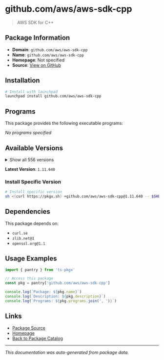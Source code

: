 # github.com/aws/aws-sdk-cpp

> AWS SDK for C++

## Package Information

- **Domain**: `github.com/aws/aws-sdk-cpp`
- **Name**: `github.com/aws/aws-sdk-cpp`
- **Homepage**: Not specified
- **Source**: [View on GitHub](https://github.com/pkgxdev/pantry/tree/main/projects/github.com/aws/aws-sdk-cpp/package.yml)

## Installation

```bash
# Install with launchpad
launchpad install github.com/aws/aws-sdk-cpp
```

## Programs

This package provides the following executable programs:

*No programs specified*

## Available Versions

<details>
<summary>Show all 556 versions</summary>

- `1.11.640`, `1.11.639`, `1.11.638`, `1.11.637`, `1.11.636`
- `1.11.635`, `1.11.634`, `1.11.633`, `1.11.632`, `1.11.631`
- `1.11.630`, `1.11.629`, `1.11.628`, `1.11.627`, `1.11.626`
- `1.11.625`, `1.11.624`, `1.11.623`, `1.11.622`, `1.11.621`
- `1.11.620`, `1.11.619`, `1.11.618`, `1.11.617`, `1.11.616`
- `1.11.615`, `1.11.614`, `1.11.613`, `1.11.612`, `1.11.611`
- `1.11.610`, `1.11.609`, `1.11.608`, `1.11.607`, `1.11.606`
- `1.11.605`, `1.11.604`, `1.11.603`, `1.11.602`, `1.11.601`
- `1.11.600`, `1.11.599`, `1.11.598`, `1.11.597`, `1.11.596`
- `1.11.595`, `1.11.594`, `1.11.593`, `1.11.592`, `1.11.591`
- `1.11.590`, `1.11.589`, `1.11.588`, `1.11.587`, `1.11.586`
- `1.11.585`, `1.11.584`, `1.11.583`, `1.11.582`, `1.11.581`
- `1.11.580`, `1.11.579`, `1.11.578`, `1.11.577`, `1.11.576`
- `1.11.575`, `1.11.574`, `1.11.573`, `1.11.572`, `1.11.571`
- `1.11.570`, `1.11.569`, `1.11.568`, `1.11.567`, `1.11.566`
- `1.11.565`, `1.11.564`, `1.11.563`, `1.11.562`, `1.11.561`
- `1.11.560`, `1.11.559`, `1.11.558`, `1.11.557`, `1.11.556`
- `1.11.555`, `1.11.554`, `1.11.553`, `1.11.552`, `1.11.551`
- `1.11.550`, `1.11.549`, `1.11.548`, `1.11.547`, `1.11.546`
- `1.11.545`, `1.11.544`, `1.11.543`, `1.11.542`, `1.11.541`
- `1.11.540`, `1.11.539`, `1.11.538`, `1.11.537`, `1.11.536`
- `1.11.535`, `1.11.534`, `1.11.533`, `1.11.532`, `1.11.531`
- `1.11.530`, `1.11.529`, `1.11.528`, `1.11.527`, `1.11.526`
- `1.11.525`, `1.11.524`, `1.11.523`, `1.11.522`, `1.11.521`
- `1.11.520`, `1.11.519`, `1.11.518`, `1.11.517`, `1.11.516`
- `1.11.515`, `1.11.514`, `1.11.513`, `1.11.512`, `1.11.511`
- `1.11.510`, `1.11.509`, `1.11.508`, `1.11.507`, `1.11.506`
- `1.11.505`, `1.11.504`, `1.11.503`, `1.11.502`, `1.11.501`
- `1.11.500`, `1.11.499`, `1.11.498`, `1.11.497`, `1.11.496`
- `1.11.495`, `1.11.494`, `1.11.493`, `1.11.492`, `1.11.491`
- `1.11.490`, `1.11.489`, `1.11.488`, `1.11.487`, `1.11.486`
- `1.11.485`, `1.11.484`, `1.11.483`, `1.11.482`, `1.11.481`
- `1.11.480`, `1.11.479`, `1.11.478`, `1.11.477`, `1.11.476`
- `1.11.475`, `1.11.474`, `1.11.473`, `1.11.472`, `1.11.471`
- `1.11.470`, `1.11.469`, `1.11.468`, `1.11.467`, `1.11.466`
- `1.11.465`, `1.11.464`, `1.11.463`, `1.11.462`, `1.11.461`
- `1.11.460`, `1.11.459`, `1.11.458`, `1.11.457`, `1.11.456`
- `1.11.455`, `1.11.454`, `1.11.453`, `1.11.452`, `1.11.451`
- `1.11.450`, `1.11.449`, `1.11.448`, `1.11.447`, `1.11.446`
- `1.11.445`, `1.11.444`, `1.11.443`, `1.11.442`, `1.11.441`
- `1.11.440`, `1.11.439`, `1.11.438`, `1.11.437`, `1.11.436`
- `1.11.435`, `1.11.434`, `1.11.433`, `1.11.432`, `1.11.431`
- `1.11.430`, `1.11.429`, `1.11.428`, `1.11.427`, `1.11.426`
- `1.11.425`, `1.11.424`, `1.11.423`, `1.11.422`, `1.11.421`
- `1.11.420`, `1.11.419`, `1.11.418`, `1.11.417`, `1.11.416`
- `1.11.415`, `1.11.414`, `1.11.413`, `1.11.412`, `1.11.411`
- `1.11.410`, `1.11.409`, `1.11.408`, `1.11.407`, `1.11.406`
- `1.11.405`, `1.11.404`, `1.11.403`, `1.11.402`, `1.11.401`
- `1.11.400`, `1.11.399`, `1.11.398`, `1.11.397`, `1.11.396`
- `1.11.395`, `1.11.394`, `1.11.393`, `1.11.392`, `1.11.391`
- `1.11.390`, `1.11.389`, `1.11.388`, `1.11.387`, `1.11.386`
- `1.11.385`, `1.11.384`, `1.11.383`, `1.11.382`, `1.11.381`
- `1.11.380`, `1.11.379`, `1.11.378`, `1.11.377`, `1.11.376`
- `1.11.375`, `1.11.374`, `1.11.373`, `1.11.372`, `1.11.371`
- `1.11.370`, `1.11.369`, `1.11.368`, `1.11.367`, `1.11.366`
- `1.11.365`, `1.11.364`, `1.11.363`, `1.11.362`, `1.11.361`
- `1.11.360`, `1.11.359`, `1.11.358`, `1.11.357`, `1.11.356`
- `1.11.355`, `1.11.354`, `1.11.353`, `1.11.352`, `1.11.351`
- `1.11.350`, `1.11.349`, `1.11.348`, `1.11.347`, `1.11.346`
- `1.11.345`, `1.11.344`, `1.11.343`, `1.11.342`, `1.11.341`
- `1.11.340`, `1.11.339`, `1.11.338`, `1.11.337`, `1.11.336`
- `1.11.335`, `1.11.334`, `1.11.333`, `1.11.332`, `1.11.331`
- `1.11.330`, `1.11.329`, `1.11.328`, `1.11.327`, `1.11.326`
- `1.11.325`, `1.11.324`, `1.11.323`, `1.11.322`, `1.11.321`
- `1.11.320`, `1.11.319`, `1.11.318`, `1.11.317`, `1.11.316`
- `1.11.315`, `1.11.314`, `1.11.313`, `1.11.312`, `1.11.311`
- `1.11.310`, `1.11.309`, `1.11.308`, `1.11.307`, `1.11.306`
- `1.11.305`, `1.11.304`, `1.11.303`, `1.11.302`, `1.11.301`
- `1.11.300`, `1.11.299`, `1.11.298`, `1.11.297`, `1.11.296`
- `1.11.295`, `1.11.294`, `1.11.293`, `1.11.292`, `1.11.291`
- `1.11.290`, `1.11.289`, `1.11.288`, `1.11.287`, `1.11.286`
- `1.11.285`, `1.11.284`, `1.11.283`, `1.11.282`, `1.11.281`
- `1.11.280`, `1.11.279`, `1.11.278`, `1.11.277`, `1.11.276`
- `1.11.275`, `1.11.274`, `1.11.273`, `1.11.272`, `1.11.271`
- `1.11.270`, `1.11.269`, `1.11.268`, `1.11.267`, `1.11.266`
- `1.11.265`, `1.11.264`, `1.11.263`, `1.11.262`, `1.11.261`
- `1.11.260`, `1.11.259`, `1.11.258`, `1.11.257`, `1.11.256`
- `1.11.255`, `1.11.254`, `1.11.253`, `1.11.252`, `1.11.251`
- `1.11.250`, `1.11.249`, `1.11.248`, `1.11.247`, `1.11.246`
- `1.11.245`, `1.11.244`, `1.11.243`, `1.11.242`, `1.11.241`
- `1.11.240`, `1.11.239`, `1.11.238`, `1.11.237`, `1.11.236`
- `1.11.235`, `1.11.234`, `1.11.233`, `1.11.232`, `1.11.231`
- `1.11.230`, `1.11.229`, `1.11.228`, `1.11.227`, `1.11.226`
- `1.11.225`, `1.11.224`, `1.11.223`, `1.11.222`, `1.11.221`
- `1.11.220`, `1.11.219`, `1.11.218`, `1.11.217`, `1.11.216`
- `1.11.215`, `1.11.214`, `1.11.213`, `1.11.212`, `1.11.211`
- `1.11.210`, `1.11.209`, `1.11.208`, `1.11.207`, `1.11.206`
- `1.11.205`, `1.11.204`, `1.11.203`, `1.11.202`, `1.11.201`
- `1.11.200`, `1.11.199`, `1.11.198`, `1.11.197`, `1.11.196`
- `1.11.195`, `1.11.194`, `1.11.193`, `1.11.192`, `1.11.191`
- `1.11.190`, `1.11.189`, `1.11.188`, `1.11.187`, `1.11.186`
- `1.11.183`, `1.11.182`, `1.11.181`, `1.11.180`, `1.11.179`
- `1.11.178`, `1.11.177`, `1.11.176`, `1.11.175`, `1.11.174`
- `1.11.173`, `1.11.172`, `1.11.171`, `1.11.170`, `1.11.169`
- `1.11.168`, `1.11.167`, `1.11.166`, `1.11.165`, `1.11.164`
- `1.11.163`, `1.11.162`, `1.11.161`, `1.11.160`, `1.11.159`
- `1.11.158`, `1.11.157`, `1.11.156`, `1.11.155`, `1.11.154`
- `1.11.153`, `1.11.152`, `1.11.151`, `1.11.150`, `1.11.149`
- `1.11.148`, `1.11.147`, `1.11.146`, `1.11.145`, `1.11.144`
- `1.11.143`, `1.11.142`, `1.11.141`, `1.11.140`, `1.11.139`
- `1.11.138`, `1.11.137`, `1.11.136`, `1.11.135`, `1.11.134`
- `1.11.133`, `1.11.132`, `1.11.131`, `1.11.130`, `1.11.129`
- `1.11.128`, `1.11.127`, `1.11.126`, `1.11.125`, `1.11.124`
- `1.11.123`, `1.11.122`, `1.11.121`, `1.11.120`, `1.11.119`
- `1.11.118`, `1.11.117`, `1.11.116`, `1.11.115`, `1.11.114`
- `1.11.113`, `1.11.112`, `1.11.111`, `1.11.110`, `1.11.109`
- `1.11.108`, `1.11.107`, `1.11.106`, `1.11.105`, `1.11.104`
- `1.11.103`, `1.11.102`, `1.11.101`, `1.11.100`, `1.11.99`
- `1.11.98`, `1.11.97`, `1.11.96`, `1.11.95`, `1.11.94`
- `1.11.93`, `1.11.92`, `1.11.91`, `1.11.90`, `1.11.89`
- `1.11.88`, `1.11.87`, `1.11.86`, `1.11.85`, `1.11.84`
- `1.11.83`

</details>

**Latest Version**: `1.11.640`

### Install Specific Version

```bash
# Install specific version
sh <(curl https://pkgx.sh) +github.com/aws/aws-sdk-cpp@1.11.640 -- $SHELL -i
```

## Dependencies

This package depends on:

- `curl.se`
- `zlib.net@1`
- `openssl.org@1.1`

## Usage Examples

```typescript
import { pantry } from 'ts-pkgx'

// Access this package
const pkg = pantry['github.com/aws/aws-sdk-cpp']

console.log(`Package: ${pkg.name}`)
console.log(`Description: ${pkg.description}`)
console.log(`Programs: ${pkg.programs.join(', ')}`)
```

## Links

- [Package Source](https://github.com/pkgxdev/pantry/tree/main/projects/github.com/aws/aws-sdk-cpp/package.yml)
- [Homepage](#)
- [Back to Package Catalog](../../../package-catalog.md)

---

*This documentation was auto-generated from package data.*
